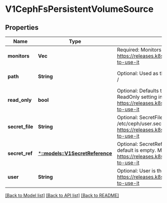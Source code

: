 # V1CephFsPersistentVolumeSource

## Properties
Name | Type | Description | Notes
------------ | ------------- | ------------- | -------------
**monitors** | **Vec<String>** | Required: Monitors is a collection of Ceph monitors More info: https://releases.k8s.io/HEAD/examples/volumes/cephfs/README.md#how-to-use-it | [default to null]
**path** | **String** | Optional: Used as the mounted root, rather than the full Ceph tree, default is / | [optional] [default to null]
**read_only** | **bool** | Optional: Defaults to false (read/write). ReadOnly here will force the ReadOnly setting in VolumeMounts. More info: https://releases.k8s.io/HEAD/examples/volumes/cephfs/README.md#how-to-use-it | [optional] [default to null]
**secret_file** | **String** | Optional: SecretFile is the path to key ring for User, default is /etc/ceph/user.secret More info: https://releases.k8s.io/HEAD/examples/volumes/cephfs/README.md#how-to-use-it | [optional] [default to null]
**secret_ref** | [***::models::V1SecretReference**](v1.SecretReference.md) | Optional: SecretRef is reference to the authentication secret for User, default is empty. More info: https://releases.k8s.io/HEAD/examples/volumes/cephfs/README.md#how-to-use-it | [optional] [default to null]
**user** | **String** | Optional: User is the rados user name, default is admin More info: https://releases.k8s.io/HEAD/examples/volumes/cephfs/README.md#how-to-use-it | [optional] [default to null]

[[Back to Model list]](../README.md#documentation-for-models) [[Back to API list]](../README.md#documentation-for-api-endpoints) [[Back to README]](../README.md)


